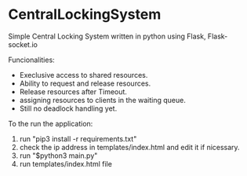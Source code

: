 # CentralLockingSystem
Simple Central Locking System written in python using Flask, Flask-socket.io

Funcionalities:
- Execlusive access to shared resources.
- Ability to request and release resources.
- Release resources after Timeout.
- assigning resources to clients in the waiting queue.
- Still no deadlock handling yet.

To the run the application:
1.  run "pip3 install -r requirements.txt"
2.  check the ip address in templates/index.html and edit it if nicessary.
3.  run "$python3 main.py"
4.  run templates/index.html file

